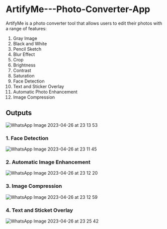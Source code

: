 # ArtifyMe---Photo-Converter-App

ArtifyMe is a photo converter tool that allows users to edit their photos with a range of features:
1. Gray Image
2. Black and White
3. Pencil Sketch
4. Blur Effect
5. Crop
6. Brightness
7. Contrast
8. Saturation
9. Face Detection
10. Text and Sticker Overlay
11. Automatic Photo Enhancement
12. Image Compression


## Outputs
![WhatsApp Image 2023-04-26 at 23 13 53](https://github.com/paju3125/ArtifyMe---Photo-Converter-App/assets/70766661/fb265441-f880-4290-bf9e-dd458f5b09a7)

### 1. Face Detection
![WhatsApp Image 2023-04-26 at 23 11 45](https://github.com/paju3125/ArtifyMe---Photo-Converter-App/assets/70766661/dacfeab8-c3ef-458e-9b5f-1a69c65b6e52)

### 2. Automatic Image Enhancement
![WhatsApp Image 2023-04-26 at 23 12 20](https://github.com/paju3125/ArtifyMe---Photo-Converter-App/assets/70766661/7fb87352-7327-41dc-9295-4ed1d4c2f47a)

### 3. Image Compression
![WhatsApp Image 2023-04-26 at 23 12 59](https://github.com/paju3125/ArtifyMe---Photo-Converter-App/assets/70766661/a1640a95-1550-4366-88c1-27fc9a0944e1)

### 4. Text and Sticket Overlay
![WhatsApp Image 2023-04-26 at 23 25 42](https://github.com/paju3125/ArtifyMe---Photo-Converter-App/assets/70766661/5e93fc14-5ed8-4b99-a423-d8f6198b9dd5)
